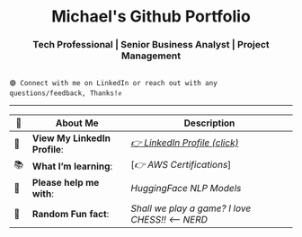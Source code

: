 <h1 align="center"> Michael's Github Portfolio</h1>

<h3 align="center">  Tech Professional | Senior Business Analyst | Project Management </h3> 

<pre><code> 
🟣 Connect with me on LinkedIn or reach out with any questions/feedback, Thanks!✊
</code></pre>
---------------------------------------------------------------------------------------------------------------------------------------------------------------------------------

| 🔭 | About Me | Description  |
| --------|-----------| ----------- |
| 👀 | **View My LinkedIn Profile**: | [*👉 LinkedIn Profile (click)*](www.linkedin.com/in/m-i-c-h-a-e-l-r-o-d-r-i-g-u-e-z/) |
| 📚 | **What I’m learning**: | [*👉 AWS Certifications*] |
| 🤔 | **Please help me with**: |*HuggingFace NLP Models* |
| 🌊 | **Random Fun fact**: | *Shall we play a game? I love CHESS!! <-- NERD* |
